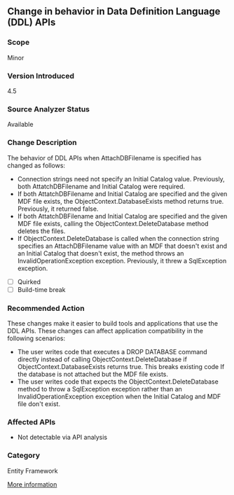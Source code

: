 ## Change in behavior in Data Definition Language (DDL) APIs

### Scope
Minor

### Version Introduced
4.5

### Source Analyzer Status
Available

### Change Description
The behavior of DDL APIs when AttachDBFilename is specified has changed as follows: 
* Connection strings need not specify an Initial Catalog value. Previously, both AttatchDBFilename and Initial Catalog were required.
* If both AttatchDBFilename and Initial Catalog are specified and the given MDF file exists, the ObjectContext.DatabaseExists method returns true. Previously, it returned false.
* If both AttatchDBFilename and Initial Catalog are specified and the given MDF file exists, calling the ObjectContext.DeleteDatabase method deletes the files.
* If ObjectContext.DeleteDatabase is called when the connection string specifies an AttachDBFilename value with an MDF that doesn't exist and an Initial Catalog that doesn't exist, the method throws an InvalidOperationException exception. Previously, it threw a SqlException exception.

- [ ] Quirked
- [ ] Build-time break

### Recommended Action
These changes make it easier to build tools and applications that use the DDL APIs. These changes can affect application compatibility in the following scenarios:
- The user writes code that executes a DROP DATABASE command directly instead of calling ObjectContext.DeleteDatabase if ObjectContext.DatabaseExists returns true. This breaks existing code If the database is not attached but the MDF file exists. 
- The user writes code that expects the ObjectContext.DeleteDatabase method to throw a SqlException exception rather than an InvalidOperationException exception when the Initial Catalog and MDF file don't exist.

### Affected APIs
* Not detectable via API analysis

### Category
Entity Framework

[More information](https://msdn.microsoft.com/en-us/library/hh367887(v=vs.110).aspx#sql)

<!-- breaking change id: 27 -->
